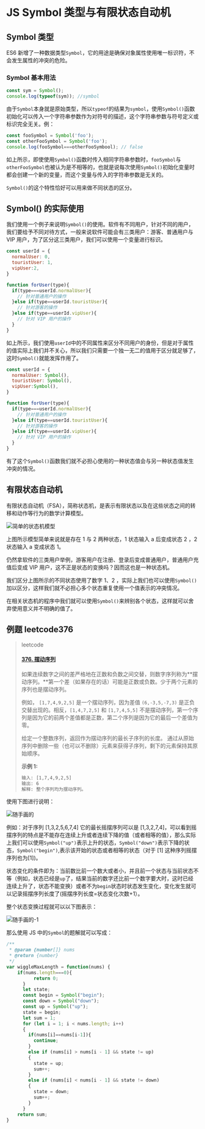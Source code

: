 # JS Symbol 类型与有限状态自动机

## Symbol 类型

ES6 新增了一种数据类型`Symbol`，它的用途是确保对象属性使用唯一标识符，不会发生属性的冲突的危险。

### Symbol 基本用法

```js
const sym = Symbol();
console.log(typeof(sym)); //symbol
```

由于`Symbol`本身就是原始类型，所以`typeof`的结果为`symbol`，使用`Symbol()`函数初始化可以传入一个字符串参数作为对符号的描述，这个字符串参数与符号定义或标识完全无关。例：

```js
const fooSymbol = Symbol('foo');
const otherFooSymbol = Symbol('foo');
console.log(fooSymbol===otherFooSymbool); // false
```

如上所示，即使使用`Symbol()`函数时传入相同字符串参数时，`fooSymbol`与`otherFooSymbol`也被认为是不相等的，也就是说每次使用`Symbol()`初始化变量时都会创建一个新的变量，而这个变量与传入的字符串参数是无关的。

`Symbol()`的这个特性恰好可以用来做不同状态的区分。

## Symbol() 的实际使用

我们使用一个例子来说明`Symbol()`的使用。软件有不同用户，针对不同的用户，我们要给予不同对待方式，一般来说软件可能会有三类用户：游客、普通用户与 VIP 用户，为了区分这三类用户，我们可以使用一个变量进行标识。

```js
const userId = {
  normalUser: 0,
  touristUser: 1,
  vipUser:2,
}

function forUser(type){
  if(type===userId.normalUser){
    // 针对普通用户的操作
  }else if(type==userId.touristUser){
    // 针对游客的操作
  }else if(type==userId.vipUser){
    // 针对 VIP 用户的操作
  }
}
```

如上所示，我们使用`userId`中的不同属性来区分不同用户的身份，但是对于属性的值实际上我们并不关心，所以我们只需要一个独一无二的值用于区分就足够了，这时`Symbol()`就能发挥作用了。

```js
const userId = {
  normalUser: Symbol(),
  touristUser: Symbol(),
  vipUser:Symbol(),
}

function forUser(type){
  if(type===userId.normalUser){
    // 针对普通用户的操作
  }else if(type==userId.touristUser){
    // 针对游客的操作
  }else if(type==userId.vipUser){
    // 针对 VIP 用户的操作
  }
}
```

有了这个`Symbol()`函数我们就不必担心使用的一种状态值会与另一种状态值发生冲突的情况。

## 有限状态自动机

有限状态自动机（FSA），简称状态机，是表示有限状态以及在这些状态之间的转移和动作等行为的数学计算模型。

![简单的状态机模型](https://gitee.com/peng_zhi_hung/img-res/raw/master/20170105225404.png)

上图所示模型简单来说就是存在 1 与 2 两种状态，1 状态输入 a 后变成状态 2 ，2状态输入 a 变成状态 1。

仍然拿软件的三类用户举例，游客用户在注册、登录后变成普通用户，普通用户充值后变成 VIP 用户，这不正是状态的变换吗？因而这也是一种状态机。

我们区分上图所示的不同状态使用了数字 1、2 ，实际上我们也可以使用`Symbol()`加以区分，这样我们就不必担心多个状态重复使用一个值表示的冲突情况。

在相关状态机的程序中我们就可以使用`Symbol()`来辨别各个状态，这样就可以舍弃使用意义并不明确的值了。

## 例题 leetcode376

>leetcode 
>
>#### [376. 摆动序列](https://leetcode-cn.com/problems/wiggle-subsequence/)
>
>如果连续数字之间的差严格地在正数和负数之间交替，则数字序列称为**摆动序列。**第一个差（如果存在的话）可能是正数或负数。少于两个元素的序列也是摆动序列。
>
>例如， `[1,7,4,9,2,5]` 是一个摆动序列，因为差值 `(6,-3,5,-7,3)` 是正负交替出现的。相反，`[1,4,7,2,5]` 和 `[1,7,4,5,5]` 不是摆动序列，第一个序列是因为它的前两个差值都是正数，第二个序列是因为它的最后一个差值为零。
>
>给定一个整数序列，返回作为摆动序列的最长子序列的长度。 通过从原始序列中删除一些（也可以不删除）元素来获得子序列，剩下的元素保持其原始顺序。
>
>**示例 1:**
>
>```reStructuredText
>输入: [1,7,4,9,2,5]
>输出: 6 
>解释: 整个序列均为摆动序列。
>```

使用下图进行说明：

![随手画的](https://gitee.com/peng_zhi_hung/img-res/raw/master/%E9%9A%8F%E6%89%8B%E7%94%BB%E7%9A%84.png)

例如：对于序列 [1,3,2,5,6,7,4] 它的最长摇摆序列可以是 [1,3,2,7,4]，可以看到摇摆序列的特点是不能存在连续上升或者连续下降的值（或者相等的值），那么实际上我们可以使用`Symbol("up")`表示上升的状态，`Symbol("down")`表示下降的状态，`Symbol("begin")`,表示该开始的状态或者相等的状态（对于 [1] 这种序列摇摆序列也为[1])。

状态变化的条件即为：当前数比前一个数大或者小，并且前一个状态与当前状态不等（例如，状态已经是`up`了，结果当前的数字还比前一个数字要大时，这时已经连续上升了，状态不能变换）或者不为`begin`状态时状态发生变化，变化发生就可以记录摇摆序列长度了(摇摆序列长度=状态变化次数+1）。

整个状态变换过程就可以以下图表示：

![随手画的-1](https://gitee.com/peng_zhi_hung/img-res/raw/master/%E9%9A%8F%E6%89%8B%E7%94%BB%E7%9A%84-1.png)

那么使用 JS 中的`Symbol`的题解就可以写成：

```js
/**
 * @param {number[]} nums
 * @return {number}
 */
var wiggleMaxLength = function(nums) {
    if(nums.length===0){
          return 0;
      }
      let state;
      const begin = Symbol("begin");
      const down = Symbol("down");
      const up = Symbol("up");
      state = begin;
      let sum = 1;
      for (let i = 1; i < nums.length; i++)
      {
        if(nums[i]==nums[i-1]){
          continue;
        }
        else if (nums[i] > nums[i - 1] && state != up)
        {
          state = up;
          sum++;
        }
        else if (nums[i] < nums[i - 1] && state != down)
        {
          state = down;
          sum++;
        }
      }
    return sum;
}
```